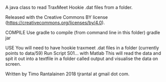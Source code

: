 A java class to read TraxMeet Hookie .dat files from a folder.

Released with the Creative Commons BY license (https://creativecommons.org/licenses/by/4.0).

COMPILE
Use gradle to compile (from command line in this folder)
	gradle jar

USE
You will need to have hookie traxmeet .dat files in a folder (currently points to data/59)
Run Script S01... with Matlab
	This will read the data and spit it out into a textfile in a folder called output and visualise the data on screen.

Written by Timo Rantalainen 2018 tjrantal at gmail dot com.